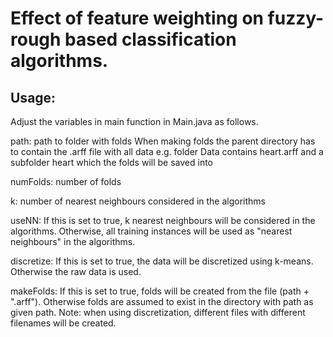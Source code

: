 # Effect of feature weighting on fuzzy-rough based classification algorithms.

## Usage:
Adjust the variables in main function in Main.java as follows.

path: path to folder with folds
When making folds the parent directory has to contain the .arff file with all data
e.g. folder Data contains heart.arff and a subfolder heart which the folds will be saved into

numFolds: number of folds

k: number of nearest neighbours considered in the algorithms

useNN: If this is set to true, k nearest neighbours will be considered in the algorithms.
Otherwise, all training instances will be used as "nearest neighbours" in the algorithms.

discretize: If this is set to true, the data will be discretized using k-means.
Otherwise the raw data is used.

makeFolds: If this is set to true, folds will be created from the file (path + ".arff").
Otherwise folds are assumed to exist in the directory with path as given path.
Note: when using discretization, different files with different filenames will be created.